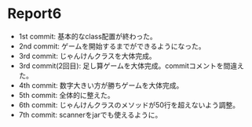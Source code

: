 # Report6
- 1st commit: 基本的なclass配置が終わった。
- 2nd commit: ゲームを開始するまでができるようになった。
- 3rd commit: じゃんけんクラスを大体完成。
- 3rd commit(2回目): 足し算ゲームを大体完成。commitコメントを間違えた。
- 4th commit: 数字大きい方が勝ちゲームを大体完成。
- 5th commit: 全体的に整えた。
- 6th commit: じゃんけんクラスのメソッドが50行を超えないよう調整。
- 7th commit: scannerをjarでも使えるように。
